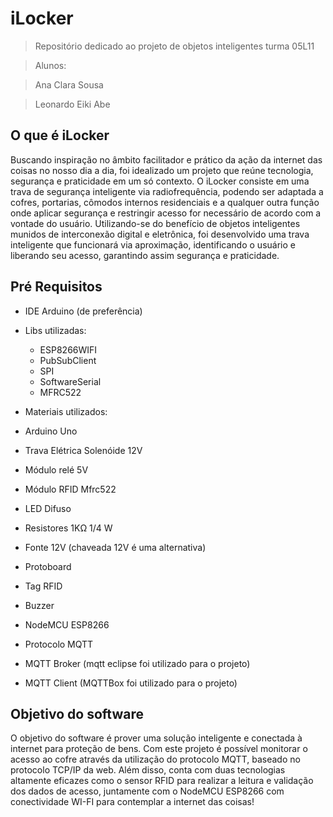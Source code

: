 # iLocker
>Repositório dedicado ao projeto de objetos inteligentes turma 05L11

>Alunos:

>Ana Clara Sousa 

>Leonardo Eiki Abe 

## O que é iLocker

Buscando inspiração no âmbito facilitador e prático da ação da internet das coisas no nosso dia a dia, foi idealizado um projeto que reúne tecnologia, segurança e praticidade em um só contexto. O iLocker consiste em uma trava de segurança inteligente via radiofrequência, podendo ser adaptada a cofres, portarias, cômodos internos residenciais e a qualquer outra função onde aplicar segurança e restringir acesso for necessário de acordo com a vontade do usuário. Utilizando-se do benefício de objetos inteligentes munidos de interconexão digital e eletrônica, foi desenvolvido uma trava inteligente que funcionará via aproximação, identificando o usuário e liberando seu acesso, garantindo assim segurança e praticidade.

## Pré Requisitos 

- IDE Arduino (de preferência)
- Libs utilizadas: 
  - ESP8266WIFI
  - PubSubClient
  - SPI
  - SoftwareSerial
  - MFRC522
 
 - Materiais utilizados:
  - Arduino Uno
  - Trava Elétrica Solenóide 12V 
  - Módulo relé 5V
  - Módulo RFID Mfrc522
  - LED Difuso 
  - Resistores 1KΩ 1/4 W
  - Fonte 12V (chaveada 12V é uma alternativa) 
  - Protoboard
  - Tag RFID 
  - Buzzer
  - NodeMCU ESP8266
  - Protocolo MQTT 
  - MQTT Broker (mqtt eclipse foi utilizado para o projeto)
  - MQTT Client (MQTTBox foi utilizado para o projeto)
 
## Objetivo do software

O objetivo do software é prover uma solução inteligente e conectada à internet para proteção de bens. Com este projeto é possível monitorar o acesso ao cofre através da utilização do protocolo MQTT, baseado no protocolo TCP/IP da web. Além disso, conta com duas tecnologias altamente eficazes como o sensor RFID para realizar a leitura e validação dos dados de acesso, juntamente com o NodeMCU ESP8266 com conectividade WI-FI para contemplar a internet das coisas!
